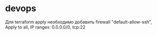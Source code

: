 # devops

Для terraform apply необходимо добавить firewall "default-allow-ssh", Apply to all, IP ranges: 0.0.0.0/0, tcp:22
